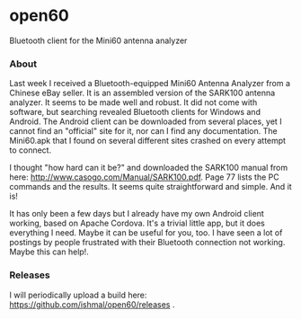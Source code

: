 # open60
Bluetooth client for the Mini60 antenna analyzer

### About

Last week I received a Bluetooth-equipped Mini60 Antenna Analyzer from a Chinese eBay seller.  It is an assembled
version of the SARK100 antenna analyzer.  It seems to be made well and robust.  It did not come with software, but
searching revealed Bluetooth clients for Windows and Android.  The Android client can be downloaded from several
places, yet I cannot find an "official" site for it, nor can I find any documentation.  The Mini60.apk that I found
on several different sites crashed on every attempt to connect.

I thought "how hard can it be?" and downloaded the SARK100 manual from here: http://www.casogo.com/Manual/SARK100.pdf.
Page 77 lists the PC commands and the results.  It seems quite straightforward and simple.  And it is!

It has only been a few days but I already have my own Android client working, based on Apache Cordova.  It's a trivial
little app, but it does everything I need.  Maybe it can be useful for you, too.  I have seen a lot of postings
by people frustrated with their Bluetooth connection not working.  Maybe this can help!.

### Releases

I will periodically upload a build here:  https://github.com/ishmal/open60/releases .

